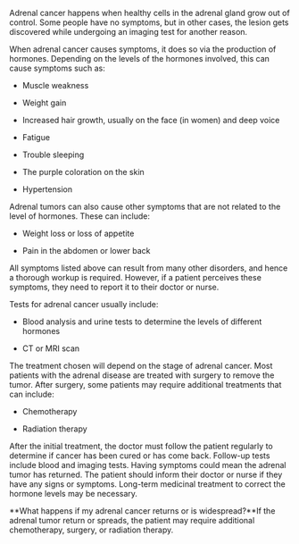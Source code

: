 Adrenal cancer happens when healthy cells in the adrenal gland grow out of control. Some people have no symptoms, but in other cases, the lesion gets discovered while undergoing an imaging test for another reason.

When adrenal cancer causes symptoms, it does so via the production of hormones. Depending on the levels of the hormones involved, this can cause symptoms such as:

- Muscle weakness

- Weight gain

- Increased hair growth, usually on the face (in women) and deep voice

- Fatigue

- Trouble sleeping

- The purple coloration on the skin

- Hypertension

Adrenal tumors can also cause other symptoms that are not related to the level of hormones. These can include:

- Weight loss or loss of appetite

- Pain in the abdomen or lower back

All symptoms listed above can result from many other disorders, and hence a thorough workup is required. However, if a patient perceives these symptoms, they need to report it to their doctor or nurse.

Tests for adrenal cancer usually include:

- Blood analysis and urine tests to determine the levels of different hormones

- CT or MRI scan

The treatment chosen will depend on the stage of adrenal cancer. Most patients with the adrenal disease are treated with surgery to remove the tumor. After surgery, some patients may require additional treatments that can include:

- Chemotherapy

- Radiation therapy

After the initial treatment, the doctor must follow the patient regularly to determine if cancer has been cured or has come back. Follow-up tests include blood and imaging tests. Having symptoms could mean the adrenal tumor has returned. The patient should inform their doctor or nurse if they have any signs or symptoms. Long-term medicinal treatment to correct the hormone levels may be necessary.

**What happens if my adrenal cancer returns or is widespread?**If the adrenal tumor return or spreads, the patient may require additional chemotherapy, surgery, or radiation therapy.